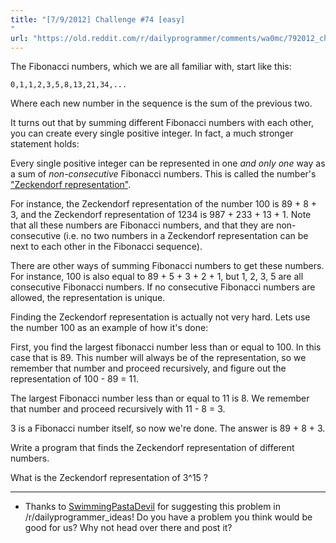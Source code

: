 ```yaml
---
title: "[7/9/2012] Challenge #74 [easy]
"
url: "https://old.reddit.com/r/dailyprogrammer/comments/wa0mc/792012_challenge_74_easy/"
---
```


The Fibonacci numbers, which we are all familiar with, start like this:

	0,1,1,2,3,5,8,13,21,34,...
	
Where each new number in the sequence is the sum of the previous two.

It turns out that by summing different Fibonacci numbers with each other, you can create every single positive integer. In fact, a much stronger statement holds: 

Every single positive integer can be represented in one *and only one* way as a sum of *non-consecutive* Fibonacci numbers. This is called the number's ["Zeckendorf representation"](http://en.wikipedia.org/wiki/Zeckendorf%27s_theorem).

For instance, the Zeckendorf representation of the number 100 is 89 + 8 + 3, and the Zeckendorf representation of 1234 is 987 + 233 + 13 + 1. Note that all these numbers are Fibonacci numbers, and that they are non-consecutive (i.e. no two numbers in a Zeckendorf representation can be next to each other in the Fibonacci sequence).

There are other ways of summing Fibonacci numbers to get these numbers. For instance, 100 is also equal to 89 + 5 + 3 + 2 + 1, but 1, 2, 3, 5 are all consecutive Fibonacci numbers. If no consecutive Fibonacci numbers are allowed, the representation is unique. 


Finding the Zeckendorf representation is actually not very hard. Lets use the number 100 as an example of how it's done:

First, you find the largest fibonacci number less than or equal to 100. In this case that is 89. This number will always be of the representation, so we remember that number and proceed recursively, and figure out the representation of 100 - 89 = 11.

The largest Fibonacci number less than or equal to 11 is 8. We remember that number and proceed recursively with 11 - 8 = 3.

3 is a Fibonacci number itself, so now we're done. The answer is 89 + 8 + 3. 

Write a program that finds the Zeckendorf representation of different numbers. 

What is the Zeckendorf representation of 3^15 ?

***

* Thanks to [SwimmingPastaDevil](http://www.reddit.com/user/SwimmingPastaDevil) for suggesting this problem in /r/dailyprogrammer_ideas! Do you have a problem you think would be good for us? Why not head over there and post it?
